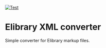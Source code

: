 [![Test](https://github.com/AHRJ/elibrary-xml-converter/actions/workflows/test.yml/badge.svg)](https://github.com/AHRJ/elibrary-xml-converter/actions/workflows/test.yml)
# Elibrary XML converter

Simple converter for Elibrary markup files.
